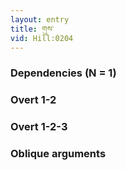 ```yaml
---
layout: entry
title: གུས་
vid: Hill:0204
---
```

### Dependencies (N = 1)


### Overt 1-2


### Overt 1-2-3


### Oblique arguments
